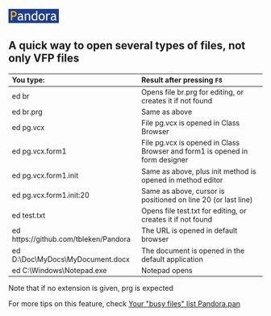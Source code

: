 [![Pandora](Images/pandora2.png)](../README.md)


## A quick way to open several types of files, not only VFP files  

| You type:                |        Result after pressing `F8`                                |
|:-------------------------|:----------------------------------------------------------|
| ed br | Opens file br.prg for editing, or creates it if not found |
| ed br.prg | Same as above |  
| ed pg.vcx| File pg.vcx is opened in Class Browser|
| ed pg.vcx.form1 | File pg.vcx is opened in Class Browser and form1 is opened in form designer|
| ed pg.vcx.form1.init | Same as above, plus init method is opened in method editor|
| ed pg.vcx.form1.init:20 | Same as above, cursor is positioned on line 20 (or last line)|
| ed test.txt | Opens file test.txt for editing, or creates it if not found |
| ed https:\/\/github.com/tbleken/Pandora| The URL is opened in default browser|
| ed D:\Doc\MyDocs\MyDocument.docx| The document is opened in the default application |
| ed C:\Windows\Notepad.exe| Notepad opens |

Note that if no extension is given, prg is expected

For more tips on this feature, check [Your "busy files" list Pandora.pan](panorg.md)